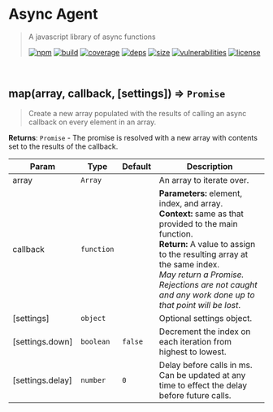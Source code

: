 # Async Agent

> A javascript library of async functions
>
> [![npm][npm]][npm-url]
[![build][build]][build-url]
[![coverage][coverage]][coverage-url]
[![deps][deps]][deps-url]
[![size][size]][size-url]
[![vulnerabilities][vulnerabilities]][vulnerabilities-url]
[![license][license]][license-url]


<br><a name="map"></a>

## map(array, callback, [settings]) ⇒ <code>Promise</code>
> Create a new array populated with the results of calling an async callback on every element in an array.

**Returns**: <code>Promise</code> - The promise is resolved with a new array with contents set to the results of the callback.  

| Param | Type | Default | Description |
| --- | --- | --- | --- |
| array | <code>Array</code> |  | An array to iterate over. |
| callback | <code>function</code> |  | __Parameters:__ element, index, and array.<br>__Context:__ same as that provided to the main function.<br>__Return:__ A value to assign to the resulting array at the same index.<br>_May return a Promise. Rejections are not caught and any work done up to that point will be lost_. |
| [settings] | <code>object</code> |  | Optional settings object. |
| [settings.down] | <code>boolean</code> | <code>false</code> | Decrement the index on each iteration from highest to lowest. |
| [settings.delay] | <code>number</code> | <code>0</code> | Delay before calls in ms. Can be updated at any time to effect the delay before future calls. |


[npm]: https://img.shields.io/npm/v/async-agent.svg
[npm-url]: https://npmjs.com/package/async-agent
[build]: https://travis-ci.org/DarrenPaulWright/async-agent.svg?branch&#x3D;master
[build-url]: https://travis-ci.org/DarrenPaulWright/async-agent
[coverage]: https://coveralls.io/repos/github/DarrenPaulWright/async-agent/badge.svg?branch&#x3D;master
[coverage-url]: https://coveralls.io/github/DarrenPaulWright/async-agent?branch&#x3D;master
[deps]: https://david-dm.org/DarrenPaulWright/async-agent.svg
[deps-url]: https://david-dm.org/DarrenPaulWright/async-agent
[size]: https://packagephobia.now.sh/badge?p&#x3D;async-agent
[size-url]: https://packagephobia.now.sh/result?p&#x3D;async-agent
[vulnerabilities]: https://snyk.io/test/github/DarrenPaulWright/async-agent/badge.svg?targetFile&#x3D;package.json
[vulnerabilities-url]: https://snyk.io/test/github/DarrenPaulWright/async-agent?targetFile&#x3D;package.json
[license]: https://img.shields.io/github/license/DarrenPaulWright/async-agent.svg
[license-url]: https://npmjs.com/package/async-agent/LICENSE.md
